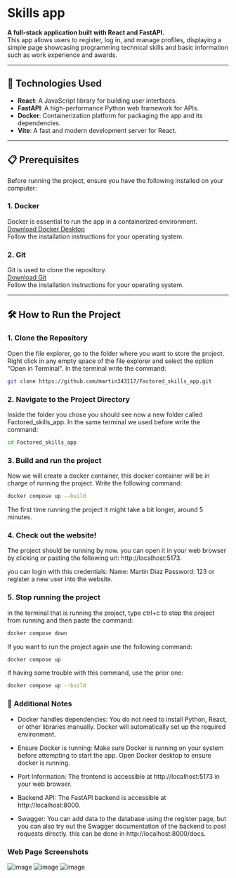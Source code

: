# Skills app

**A full-stack application built with React and FastAPI.**  
This app allows users to register, log in, and manage profiles, displaying a simple page showcasing programming technical skills and basic information such as work experience and awards.

---

## 🚀 Technologies Used

- **React**: A JavaScript library for building user interfaces.
- **FastAPI**: A high-performance Python web framework for APIs.
- **Docker**: Containerization platform for packaging the app and its dependencies.
- **Vite**: A fast and modern development server for React.

---

## 📋 Prerequisites

Before running the project, ensure you have the following installed on your computer:

### 1. **Docker**

Docker is essential to run the app in a containerized environment.  
[Download Docker Desktop](https://www.docker.com/products/docker-desktop)  
Follow the installation instructions for your operating system.

### 2. **Git**

Git is used to clone the repository.  
[Download Git](https://git-scm.com/downloads)  
Follow the installation instructions for your operating system.

---

## 🛠️ How to Run the Project

### 1. **Clone the Repository**

Open the file explorer, go to the folder where you want to store the project. Right click in any empty space of the file explorer and select the option "Open in Terminal". In the terminal write the command:
```bash
git clone https://github.com/martin343117/Factored_skills_app.git
```

### 2. **Navigate to the Project Directory**
Inside the folder you chose you should see now a new folder called Factored_skills_app. In the same terminal we used before write the command:
```bash
cd Factored_skills_app
```

### 3. **Build and run the project**
Now we will create a docker container, this docker container will be in charge of running the project. Write the following command:
```bash
docker compose up --build
```
The first time running the project it might take a bit longer, around 5 minutes.

### 4. **Check out the website!**
The project should be running by now. you can open it in your web browser by clicking or pasting the following url: http://localhost:5173.

you can login with this credentials:
Name: Martin Diaz
Password: 123
or register a new user into the website.

### 5. **Stop running the project**
in the terminal that is running the project, type ctrl+c to stop the project from running and then paste the command:
```bash
docker compose down
```
If you want to run the project again use the following command: 
```bash
docker compose up
```
If having some trouble with this command, use the prior one:
```bash
docker compose up --build
```
### 📑 Additional Notes 
- Docker handles dependencies: You do not need to install Python, React, or other libraries manually. Docker will automatically set up the required environment.

- Ensure Docker is running: Make sure Docker is running on your system before attempting to start the app. Open Docker desktop to ensure docker is running.

- Port Information: The frontend is accessible at http://localhost:5173 in your web browser.

- Backend API: The FastAPI backend is accessible at http://localhost:8000.

- Swagger: You can add data to the database using the register page, but you can also try out the Swagger documentation of the backend to post requests directly. this can be done in http://localhost:8000/docs.

### Web Page Screenshots
![image](https://github.com/user-attachments/assets/1d99ad8b-d9fd-47dd-9ad8-d8a55330e030)
![image](https://github.com/user-attachments/assets/f54b9969-b0b6-4a4e-943f-b3caa44c8304)
![image](https://github.com/user-attachments/assets/ff923a4d-c7b7-4a4d-b3b4-ae803c8b3a4a)



